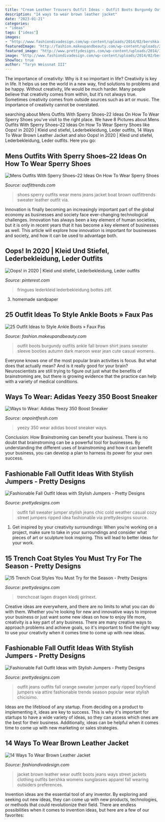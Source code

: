 ```yaml
---
title: "Cream Leather Trousers Outfit Ideas - Outfit Boots Burgundy Outfits Ankle Fall Brown Shirt Jeans Sweater Sleeve Booties Autumn Dark Maroon Wear Jean Cute Casual Womens"
description: "14 ways to wear brown leather jacket"
date: "2023-01-21"
categories:
- "ideas"
tags: ["ideas"]
images:
- "http://www.fashiondivadesign.com/wp-content/uploads/2014/02/bershka-marron-hm-chaquetaslook-main-single.jpg"
featuredImage: "http://fashion.makeupandbeauty.com/wp-content/uploads/2015/02/how-to-style-ankle-boots-12.jpg"
featured_image: "http://www.prettydesigns.com/wp-content/uploads/2014/10/Black-Jumper-with-Ripped-Jeans-for-Fall.jpg"
image: "http://www.fashiondivadesign.com/wp-content/uploads/2014/02/bershka-marron-hm-chaquetaslook-main-single.jpg"
ShowToc: true
author: "Taryn Weissnat III"
---
```



The importance of creativity: Why is it so important in life?
Creativity is key in life. It helps us see the world in a new way, find solutions to problems and be happy. Without creativity, life would be much harder. Many people believe that creativity comes from within, but it’s not always true. Sometimes creativity comes from outside sources such as art or music. The importance of creativity cannot be overstated.

	

		
searching about Mens Outfits With Sperry Shoes–22 Ideas On How To Wear Sperry Shoes you've visit to the right place. We have 8 Pictures about Mens Outfits With Sperry Shoes–22 Ideas On How To Wear Sperry Shoes like Oops! in 2020 | Kleid und stiefel, Lederbekleidung, Leder outfits, 14 Ways To Wear Brown Leather Jacket and also Oops! in 2020 | Kleid und stiefel, Lederbekleidung, Leder outfits. Here you go:
		
    
## Mens Outfits With Sperry Shoes–22 Ideas On How To Wear Sperry Shoes

<img loading=lazy src="https://www.outfittrends.com/wp-content/uploads/2016/06/2e6fc651f4f3a597264f47b2b5874cd7.jpg" onerror="this.onerror=null;this.src='https://tse2.mm.bing.net/th?id=OIP.yOCMW5c---xL2bZ4uTFETgHaLH&amp;pid=15.1';" alt="Mens Outfits With Sperry Shoes–22 Ideas On How To Wear Sperry Shoes">

_Source: outfittrends.com_

>shoes sperry outfits wear mens jeans jacket boat brown outfittrends sweater leather outfit via. 

	

Innovation is finally becoming an increasingly important part of the global economy as businesses and society face ever-changing technological challenges. Innovation has always been a key element of human societies, but it is only in recent years that it has become a key element of businesses as well. This article will explore how innovation is important for businesses and society, and how it can be used to advantage both.

    
## Oops! In 2020 | Kleid Und Stiefel, Lederbekleidung, Leder Outfits

<img loading=lazy src="https://i.pinimg.com/736x/33/83/87/338387fa3e8ff5cd497fd7220c0b5f68.jpg" onerror="this.onerror=null;this.src='https://tse3.mm.bing.net/th?id=OIP.3i8rW5xr6gTJa_t7WUnBmwHaLH&amp;pid=15.1';" alt="Oops! in 2020 | Kleid und stiefel, Lederbekleidung, Leder outfits">

_Source: pinterest.com_

>fringues lederkleid lederbekleidung bottes zdf. 

	

3. homemade sandpaper

    
## 25 Outfit Ideas To Style Ankle Boots » Faux Pas

<img loading=lazy src="http://fashion.makeupandbeauty.com/wp-content/uploads/2015/02/how-to-style-ankle-boots-12.jpg" onerror="this.onerror=null;this.src='https://tse3.mm.bing.net/th?id=OIP.U1sFZybZtYnDbp0rOAqligHaP9&amp;pid=15.1';" alt="25 Outfit Ideas to Style Ankle Boots » Faux Pas">

_Source: fashion.makeupandbeauty.com_

>outfit boots burgundy outfits ankle fall brown shirt jeans sweater sleeve booties autumn dark maroon wear jean cute casual womens. 

	

Everyone knows one of the most popular brain activities is focus. But what does that actually mean? And is it really good for your brain? Neuroscientists are still trying to figure out just what the benefits of brainstroming are, but there is growing evidence that the practice can help with a variety of medical conditions.

    
## Ways To Wear: Adidas Yeezy 350 Boost Sneaker

<img loading=lazy src="http://onpointfresh.com/wp-content/uploads/2016/03/CeAicA-WIAAWa22.jpg" onerror="this.onerror=null;this.src='https://tse1.mm.bing.net/th?id=OIP.yfU8QHlhpqqSI8FfjfZj5wHaHa&amp;pid=15.1';" alt="Ways to Wear: Adidas Yeezy 350 Boost Sneaker">

_Source: onpointfresh.com_

>yeezy 350 wear adidas boost sneaker ways. 

	

Conclusion: How Brainstroming can benefit your business.
There is no doubt that brainstroming can be a powerful tool for businesses. By understanding the different uses of brainstroming and how it can benefit your business, you can develop a plan to harness its power for your own success.

    
## Fashionable Fall Outfit Ideas With Stylish Jumpers - Pretty Designs

<img loading=lazy src="http://www.prettydesigns.com/wp-content/uploads/2014/10/Black-Jumper-with-Ripped-Jeans-for-Fall.jpg" onerror="this.onerror=null;this.src='https://tse2.mm.bing.net/th?id=OIP.gMGvScFrSvOMZgCjRU32UgHaK3&amp;pid=15.1';" alt="Fashionable Fall Outfit Ideas with Stylish Jumpers - Pretty Designs">

_Source: prettydesigns.com_

>outfit fall sweater jumper stylish jeans chic cold weather casual cozy street jumpers ripped idea fashionable via prettydesigns source. 

	

1. Get inspired by your creativity surroundings: When you’re working on a project, make sure to take in your surroundings and consider what pieces of art or sculpture look inspiring. This will lead to better ideas for your work.

    
## 15 Trench Coat Styles You Must Try For The Season - Pretty Designs

<img loading=lazy src="https://www.prettydesigns.com/wp-content/uploads/2016/10/Black-Outfit.jpg" onerror="this.onerror=null;this.src='https://tse1.mm.bing.net/th?id=OIP.fE4zkj7703SzLd9PPzPKMQHaLH&amp;pid=15.1';" alt="15 Trench Coat Styles You Must Try for the Season - Pretty Designs">

_Source: prettydesigns.com_

>trenchcoat lagen dragen kledij girlnext. 

	

Creative ideas are everywhere, and there are no limits to what you can do with them. Whether you're looking for new and innovative ways to improve your business or just want some new ideas on how to enjoy life more, creativity is a key part of any business. There are many creative ways to approach problems and achieve goals, so it's important to find the right way to use your creativity when it comes time to come up with new ideas.

    
## Fashionable Fall Outfit Ideas With Stylish Jumpers - Pretty Designs

<img loading=lazy src="http://www.prettydesigns.com/wp-content/uploads/2014/10/Orange-Jumper-Outfit-with-Ripped-Jeans.jpg" onerror="this.onerror=null;this.src='https://tse2.mm.bing.net/th?id=OIP.G99dcSe8vZEkUGF6IsTEowHaK2&amp;pid=15.1';" alt="Fashionable Fall Outfit Ideas with Stylish Jumpers - Pretty Designs">

_Source: prettydesigns.com_

>outfit jeans outfits fall orange sweater jumper early ripped boyfriend jumpers via attire fashionable trends season popular wear stylish chicisimo. 

	

Ideas are the lifeblood of any startup. From deciding on a product to implementing it, ideas are key to success. This is why it's important for startups to have a wide variety of ideas, so they can assess which ones are the best for their business. Additionally, ideas can be helpful when it comes time to come up with new marketing or sales strategies.

    
## 14 Ways To Wear Brown Leather Jacket

<img loading=lazy src="http://www.fashiondivadesign.com/wp-content/uploads/2014/02/bershka-marron-hm-chaquetaslook-main-single.jpg" onerror="this.onerror=null;this.src='https://tse2.mm.bing.net/th?id=OIP.7OSqPQ4_80g7YiIzeH80TwHaK3&amp;pid=15.1';" alt="14 Ways To Wear Brown Leather Jacket">

_Source: fashiondivadesign.com_

>jacket brown leather wear outfit boots jeans ways street jackets clothing outfits bershka womens sunglasses apparel fall wearing outsiders preferences. 

	

Invention ideas are the essential tool of any inventor. By exploring and seeking out new ideas, they can come up with new products, technologies, or methods that could revolutionize their field. There are endless possibilities when it comes to invention ideas, but here are a few of our favorites:


